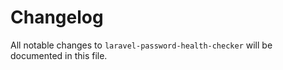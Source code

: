# Changelog

All notable changes to `laravel-password-health-checker` will be documented in this file.

